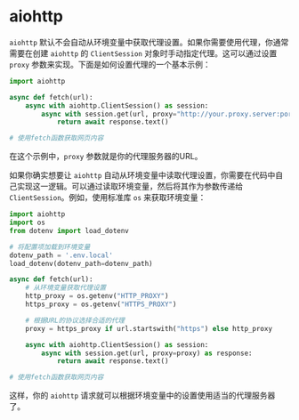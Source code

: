 # aiohttp

`aiohttp` 默认不会自动从环境变量中获取代理设置。如果你需要使用代理，你通常需要在创建 `aiohttp` 的 `ClientSession` 对象时手动指定代理。这可以通过设置 `proxy` 参数来实现。下面是如何设置代理的一个基本示例：<br>

```python
import aiohttp

async def fetch(url):
    async with aiohttp.ClientSession() as session:
        async with session.get(url, proxy="http://your.proxy.server:port") as response:
            return await response.text()

# 使用fetch函数获取网页内容
```

在这个示例中，`proxy` 参数就是你的代理服务器的URL。<br>

如果你确实想要让 `aiohttp` 自动从环境变量中读取代理设置，你需要在代码中自己实现这一逻辑。可以通过读取环境变量，然后将其作为参数传递给 `ClientSession`。例如，使用标准库 `os` 来获取环境变量：<br>

```python
import aiohttp
import os
from dotenv import load_dotenv

# 将配置项加载到环境变量
dotenv_path = '.env.local'
load_dotenv(dotenv_path=dotenv_path)

async def fetch(url):
    # 从环境变量获取代理设置
    http_proxy = os.getenv("HTTP_PROXY")
    https_proxy = os.getenv("HTTPS_PROXY")

    # 根据URL的协议选择合适的代理
    proxy = https_proxy if url.startswith("https") else http_proxy

    async with aiohttp.ClientSession() as session:
        async with session.get(url, proxy=proxy) as response:
            return await response.text()

# 使用fetch函数获取网页内容
```

这样，你的 `aiohttp` 请求就可以根据环境变量中的设置使用适当的代理服务器了。<br>